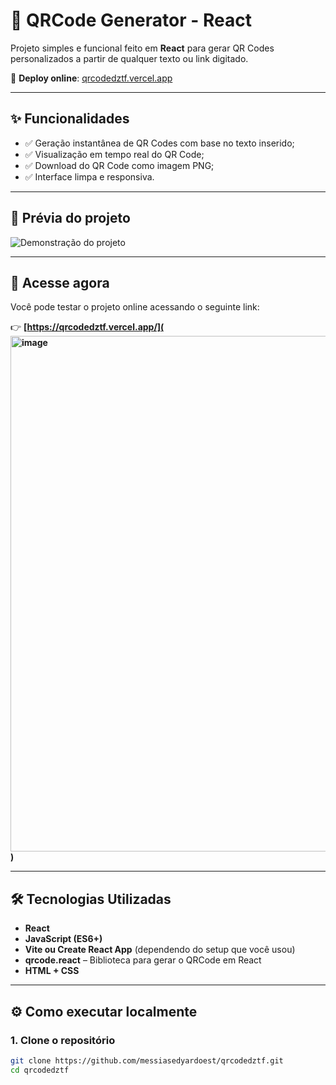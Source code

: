# 📱 QRCode Generator - React

Projeto simples e funcional feito em **React** para gerar QR Codes personalizados a partir de qualquer texto ou link digitado.

🔗 **Deploy online**: [qrcodedztf.vercel.app](https://qrcodedztf.vercel.app/)

---

## ✨ Funcionalidades

- ✅ Geração instantânea de QR Codes com base no texto inserido;
- ✅ Visualização em tempo real do QR Code;
- ✅ Download do QR Code como imagem PNG;
- ✅ Interface limpa e responsiva.

---

## 📸 Prévia do projeto

![Demonstração do projeto](https://qrcodedztf.vercel.app/demo.png) <!-- Caso você tenha uma imagem, altere o link aqui -->

---

## 🚀 Acesse agora

Você pode testar o projeto online acessando o seguinte link:

👉 **[https://qrcodedztf.vercel.app/](<img width="1326" height="825" alt="image" src="https://github.com/user-attachments/assets/4ab08994-d65e-4732-a6a9-f8c382206da8" />
)**

---

## 🛠️ Tecnologias Utilizadas

- **React**
- **JavaScript (ES6+)**
- **Vite ou Create React App** (dependendo do setup que você usou)
- **qrcode.react** – Biblioteca para gerar o QRCode em React
- **HTML + CSS**

---

## ⚙️ Como executar localmente

### 1. Clone o repositório

```bash
git clone https://github.com/messiasedyardoest/qrcodedztf.git
cd qrcodedztf
